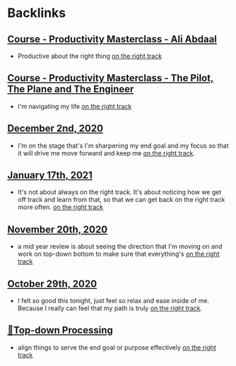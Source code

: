 
# Backlinks
## [Course - Productivity Masterclass - Ali Abdaal](<Course - Productivity Masterclass - Ali Abdaal.md>)
- Productive about the right thing [on the right track](<on the right track.md>)

## [Course - Productivity Masterclass - The Pilot, The Plane and The Engineer](<Course - Productivity Masterclass - The Pilot, The Plane and The Engineer.md>)
- I'm navigating my life [on the right track](<on the right track.md>)

## [December 2nd, 2020](<December 2nd, 2020.md>)
- I'm on the stage that's I'm sharpening my end goal and my focus so that it will drive me move forward and keep me [on the right track](<on the right track.md>).

## [January 17th, 2021](<January 17th, 2021.md>)
- It's not about always on the right track. It's about noticing how we get off track and learn from that, so that we can get back on the right track more often. [on the right track](<on the right track.md>)

## [November 20th, 2020](<November 20th, 2020.md>)
- a mid year review is about seeing the direction that I'm moving on and work on top-down bottom to make sure that everything's [on the right track](<on the right track.md>)

## [October 29th, 2020](<October 29th, 2020.md>)
- I felt so good this tonight, just feel so relax and ease inside of me. Because I really can feel that my path is truly [on the right track](<on the right track.md>).

## [🌲Top-down Processing](<🌲Top-down Processing.md>)
- align things to serve the end goal or purpose effectively [on the right track](<on the right track.md>)

